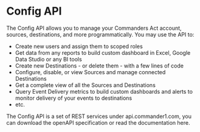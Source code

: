 # Config API

The Config API allows you to manage your Commanders Act account, sources, destinations, and more programmatically. You may use the API to:

* Create new users and assign them to scoped roles
* Get data from any reports to build custom dashboard in Excel, Google Data Studio or any BI tools
* Create new Destinations - or delete them - with a few lines of code
* Configure, disable, or view Sources and manage connected Destinations
* Get a complete view of all the Sources and Destinations
* Query Event Delivery metrics to build custom dashboards and alerts to monitor delivery of your events to destinations
* etc.

The Config API is a set of REST services under api.commander1.com, you can download the openAPI specification or read the documentation here.

